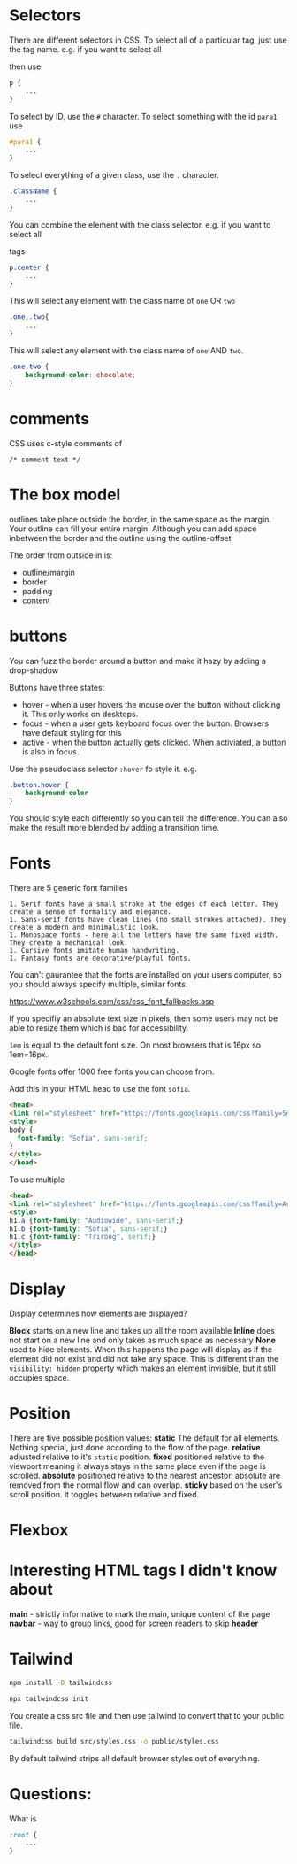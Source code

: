 # Selectors
There are different selectors in CSS. To select all of a particular tag, just use the tag name. e.g. if you want to select all <p> then use
```css
p {
    ...
}
```

To select by ID, use the `#` character. To select something with the id `para1` use
```css
#para1 {
    ...
}
```

To select everything of a given class, use the `.` character.
```css
.className {
    ...
}
```

You can combine the element with the class selector. e.g. if you want to select all <p class="center"> tags
```css
p.center {
    ...
}
```

This will select any element with the class name of `one` OR `two`
```css
.one,.two{
    ...
}
```

This will select any element with the class name of `one` AND `two`.
```css
.one.two {
    background-color: chocolate;
}
```

# comments
CSS uses c-style comments of
```
/* comment text */
```

# The box model

outlines take place outside the border, in the same space as the margin. Your 
outline can fill your entire margin. Although you can add space inbetween the border and the outline using the outline-offset

The order from outside in is: 
- outline/margin
- border
- padding
- content


# buttons
You can fuzz the border around a button and make it hazy by adding a drop-shadow

Buttons have three states:
- hover - when a user hovers the mouse over the button without clicking it. This only works on desktops.
- focus - when a user gets keyboard focus over the button. Browsers have default styling for this 
- active - when the button actually gets clicked. When activiated, a button is also in focus.

Use the pseudoclass selector `:hover` fo style it. e.g.
```css
.button.hover {
    background-color
}
```

You should style each differently so you can tell the difference.
You can also make the result more blended by adding a transition time.


# Fonts

There are 5 generic font families

    1. Serif fonts have a small stroke at the edges of each letter. They create a sense of formality and elegance.
    1. Sans-serif fonts have clean lines (no small strokes attached). They create a modern and minimalistic look.
    1. Monospace fonts - here all the letters have the same fixed width. They create a mechanical look. 
    1. Cursive fonts imitate human handwriting.
    1. Fantasy fonts are decorative/playful fonts.

You can't gaurantee that the fonts are installed on your users computer, so you should always specify multiple, similar fonts.

https://www.w3schools.com/css/css_font_fallbacks.asp

If you specifiy an absolute text size in pixels, then some users may not be able to resize them which is bad for accessibility.

`1em` is equal to the default font size. On most browsers that is 16px so 1em=16px.

Google fonts offer 1000 free fonts you can choose from.

Add this in your HTML head to use the font `sofia`.
```html
<head>
<link rel="stylesheet" href="https://fonts.googleapis.com/css?family=Sofia">
<style>
body {
  font-family: "Sofia", sans-serif;
}
</style>
</head>
```

To use multiple
```html
<head>
<link rel="stylesheet" href="https://fonts.googleapis.com/css?family=Audiowide|Sofia|Trirong">
<style>
h1.a {font-family: "Audiowide", sans-serif;}
h1.b {font-family: "Sofia", sans-serif;}
h1.c {font-family: "Trirong", serif;}
</style>
</head>
```

# Display

Display determines how elements are displayed? 

**Block** starts on a new line and takes up all the room available
**Inline** does not start on a new line and only takes as much space as necessary
**None** used to hide elements. When this happens the page will display as if the element did not exist and did not take any space. This is different than the `visibility: hidden` property which makes an element invisible, but it still occupies space.

# Position
There are five possible position values:
**static** The default for all elements. Nothing special, just done according to the flow of the page.
**relative** adjusted relative to it's `static` position. 
**fixed** positioned relative to the viewport meaning it always stays in the same place even if the page is scrolled. 
**absolute** positioned relative to the nearest ancestor. absolute are removed from the normal flow and can overlap.
**sticky** based on the user's scroll position. it toggles between relative and fixed.

# Flexbox


# Interesting HTML tags I didn't know about

**main** - strictly informative to mark the main, unique content of the page
**navbar** - way to group links, good for screen readers to skip
**header**

# Tailwind
```bash
npm install -D tailwindcss

npx tailwindcss init
```

You create a css src file and then use tailwind to convert that to your public file.

```bash
tailwindcss build src/styles.css -o public/styles.css
```
By default tailwind strips all default browser styles out of everything.



# Questions:
What is 
```css
:root {
    ...
}
```
